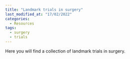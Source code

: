 ```yaml
---
title: "Landmark trials in surgery"
last_modified_at: "17/02/2022"
categories:
  - Resources
tags:
  - surgery
  - trials
---
```


Here you will find a collection of landmark trials in surgery.